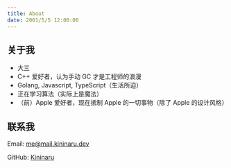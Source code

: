 ```yaml
---
title: About
date: 2001/5/5 12:00:00
---
```


## 关于我

- 大三
- C++ 爱好者，认为手动 GC 才是工程师的浪漫
- Golang, Javascript, TypeScript（生活所迫）
- 正在学习算法（实际上是魔法）
- （前）Apple 爱好者，现在抵制 Apple 的一切事物（除了 Apple 的设计风格）

## 联系我

Email: me@mail.kininaru.dev

GitHub: [Kininaru](https://github.com/Kininaru)



